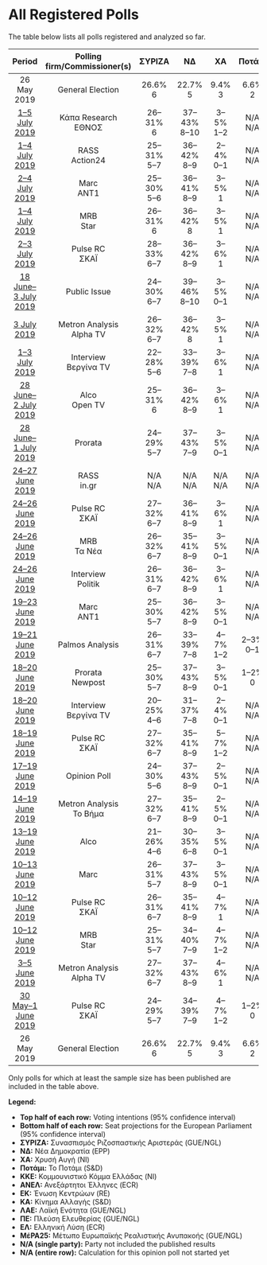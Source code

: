 # All Registered Polls

The table below lists all polls registered and analyzed so far.

| Period     | Polling firm/Commissioner(s) | ΣΥΡΙΖΑ | ΝΔ | ΧΑ | Ποτάμι | ΚΚΕ | ΑΝΕΛ | ΕΚ | ΚΑ | ΛΑΕ | ΠΕ | ΕΛ | ΜέΡΑ25 |
|:----------:|:----------------------------:|:--:|:--:|:--:|:--:|:--:|:--:|:--:|:--:|:--:|:--:|:--:|:--:|
| 26 May 2019 | General Election | 26.6% <br> 6 | 22.7% <br> 5 | 9.4% <br> 3 | 6.6% <br> 2 | 6.1% <br> 2 | 3.5% <br> 1 | 0.6% <br> 0 | 0.0% <br> 0 | 0.0% <br> 0 | 0.0% <br> 0 | 0.0% <br> 0 | 0.0% <br> 0 |
| [1–5 July 2019](2019-07-05-ΚάπαResearch.html) | Κάπα Research <br> ΕΘΝΟΣ | 26–31% <br> 6 | 37–43% <br> 8–10 | 3–5% <br> 1–2 | N/A <br> N/A | 4–7% <br> 1–2 | N/A <br> N/A | 1–2% <br> 0 | 6–9% <br> 1–2 | N/A <br> N/A | 1–2% <br> 0 | 2–4% <br> 0–1 | 3–5% <br> 0–1 |
| [1–4 July 2019](2019-07-04-RASS.html) | RASS <br> Action24 | 25–31% <br> 5–7 | 36–42% <br> 8–9 | 2–4% <br> 0–1 | N/A <br> N/A | 5–8% <br> 1–2 | N/A <br> N/A | 1–3% <br> 0–1 | 7–10% <br> 1–2 | N/A <br> N/A | 1–3% <br> 0–1 | 2–4% <br> 0–1 | 2–4% <br> 0–1 |
| [2–4 July 2019](2019-07-04-Marc.html) | Marc <br> ANT1 | 25–30% <br> 5–6 | 36–41% <br> 8–9 | 3–5% <br> 1 | N/A <br> N/A | 4–7% <br> 1 | N/A <br> N/A | 1–2% <br> 0 | 6–8% <br> 1–2 | N/A <br> N/A | 1–3% <br> 0 | 3–5% <br> 1 | 3–5% <br> 0–1 |
| [1–4 July 2019](2019-07-04-MRB.html) | MRB <br> Star | 26–31% <br> 6 | 36–42% <br> 8 | 3–5% <br> 1 | N/A <br> N/A | 5–7% <br> 1 | N/A <br> N/A | 2–3% <br> 0 | 6–9% <br> 2 | N/A <br> N/A | 1–3% <br> 0 | 3–5% <br> 1 | 3–5% <br> 1 |
| [2–3 July 2019](2019-07-03-PulseRC.html) | Pulse RC <br> ΣΚΑΪ | 28–33% <br> 6–7 | 36–42% <br> 8–9 | 3–6% <br> 1 | N/A <br> N/A | 4–7% <br> 1 | N/A <br> N/A | 1–2% <br> 0 | 6–9% <br> 2 | N/A <br> N/A | 1–2% <br> 0 | 2–4% <br> 0–1 | 2–4% <br> 1 |
| [18 June–3 July 2019](2019-07-03-PublicIssue.html) | Public Issue | 24–30% <br> 6–7 | 39–46% <br> 8–10 | 3–5% <br> 0–1 | N/A <br> N/A | 4–7% <br> 1–2 | N/A <br> N/A | 1–3% <br> 0 | 6–10% <br> 2 | N/A <br> N/A | N/A <br> N/A | 2–4% <br> 0–1 | 2–4% <br> 0–1 |
| [3 July 2019](2019-07-03-MetronAnalysis.html) | Metron Analysis <br> Alpha TV | 26–32% <br> 6–7 | 36–42% <br> 8 | 3–5% <br> 1 | N/A <br> N/A | 4–7% <br> 1 | N/A <br> N/A | 1–3% <br> 0 | 6–9% <br> 1–2 | N/A <br> N/A | 1–3% <br> 0 | 2–5% <br> 1 | 3–6% <br> 1 |
| [1–3 July 2019](2019-07-03-Interview.html) | Interview <br> Βεργίνα TV | 22–28% <br> 5–6 | 33–39% <br> 7–8 | 3–6% <br> 1 | N/A <br> N/A | 4–7% <br> 1 | N/A <br> N/A | 1–3% <br> 0 | 6–9% <br> 1–2 | N/A <br> N/A | N/A <br> N/A | 3–5% <br> 1 | 2–4% <br> 0 |
| [28 June–2 July 2019](2019-07-02-Alco.html) | Alco <br> Open TV | 25–31% <br> 6 | 36–42% <br> 8–9 | 3–6% <br> 1 | N/A <br> N/A | 4–6% <br> 1 | N/A <br> N/A | 1–3% <br> 0 | 6–10% <br> 1–2 | N/A <br> N/A | 1–2% <br> 0 | 3–5% <br> 0–1 | 2–4% <br> 0–1 |
| [28 June–1 July 2019](2019-07-01-Prorata.html) | Prorata | 24–29% <br> 5–7 | 37–43% <br> 7–9 | 3–5% <br> 0–1 | N/A <br> N/A | 4–7% <br> 1–2 | N/A <br> N/A | N/A <br> N/A | 6–9% <br> 1–2 | N/A <br> N/A | N/A <br> N/A | 2–4% <br> 0–1 | 2–4% <br> 0–1 |
| [24–27 June 2019](2019-06-27-RASS.html) | RASS <br> in.gr | N/A <br> N/A | N/A <br> N/A | N/A <br> N/A | N/A <br> N/A | N/A <br> N/A | N/A <br> N/A | N/A <br> N/A | N/A <br> N/A | N/A <br> N/A | N/A <br> N/A | N/A <br> N/A | N/A <br> N/A |
| [24–26 June 2019](2019-06-26-PulseRC.html) | Pulse RC <br> ΣΚΑΪ | 27–32% <br> 6–7 | 36–41% <br> 8–9 | 3–6% <br> 1 | N/A <br> N/A | 4–7% <br> 1 | N/A <br> N/A | 1–3% <br> 0 | 6–9% <br> 1–2 | N/A <br> N/A | 1–2% <br> 0 | 3–5% <br> 0–1 | 3–5% <br> 0–1 |
| [24–26 June 2019](2019-06-26-MRB.html) | MRB <br> Τα Νέα | 26–32% <br> 6–7 | 35–41% <br> 8–9 | 3–5% <br> 0–1 | N/A <br> N/A | 4–7% <br> 1 | N/A <br> N/A | 2–3% <br> 0–1 | 7–10% <br> 1–2 | N/A <br> N/A | 1–2% <br> 0 | 3–5% <br> 0–1 | 2–5% <br> 0–1 |
| [24–26 June 2019](2019-06-26-Interview.html) | Interview <br> Politik | 26–31% <br> 6–7 | 36–42% <br> 8–9 | 3–6% <br> 1 | N/A <br> N/A | 4–7% <br> 1–2 | N/A <br> N/A | 1–3% <br> 0 | 6–9% <br> 1–2 | N/A <br> N/A | 1–2% <br> 0 | 3–6% <br> 1 | 2–4% <br> 0–1 |
| [19–23 June 2019](2019-06-23-Marc.html) | Marc <br> ANT1 | 25–30% <br> 5–7 | 36–42% <br> 8–9 | 3–5% <br> 0–1 | N/A <br> N/A | 5–7% <br> 1–2 | N/A <br> N/A | 1–2% <br> 0 | 6–9% <br> 1–2 | N/A <br> N/A | 1–3% <br> 0 | 3–5% <br> 0–1 | 3–5% <br> 0–1 |
| [19–21 June 2019](2019-06-21-PalmosAnalysis.html) | Palmos Analysis | 26–31% <br> 6–7 | 33–39% <br> 7–8 | 4–7% <br> 1–2 | 2–3% <br> 0–1 | 4–7% <br> 1–2 | N/A <br> N/A | 1–3% <br> 0 | 5–8% <br> 1–2 | N/A <br> N/A | 1–3% <br> 0–1 | 3–6% <br> 1 | 3–6% <br> 1 |
| [18–20 June 2019](2019-06-20-Prorata.html) | Prorata <br> Newpost | 25–30% <br> 5–7 | 37–43% <br> 8–9 | 3–5% <br> 0–1 | 1–2% <br> 0 | 4–7% <br> 1–2 | N/A <br> N/A | 1–2% <br> 0 | 6–9% <br> 1–2 | N/A <br> N/A | 1–2% <br> 0 | 2–4% <br> 0–1 | 2–5% <br> 0–1 |
| [18–20 June 2019](2019-06-20-Interview.html) | Interview <br> Βεργίνα TV | 20–25% <br> 4–6 | 31–37% <br> 7–8 | 2–4% <br> 0–1 | N/A <br> N/A | 4–6% <br> 1–2 | N/A <br> N/A | 1–2% <br> 0 | 5–8% <br> 1–2 | N/A <br> N/A | 1–3% <br> 0 | 3–5% <br> 0–1 | 2–4% <br> 0–1 |
| [18–19 June 2019](2019-06-19-PulseRC.html) | Pulse RC <br> ΣΚΑΪ | 27–32% <br> 6–7 | 35–41% <br> 8–9 | 5–7% <br> 1–2 | N/A <br> N/A | 6–8% <br> 1–2 | N/A <br> N/A | 2–3% <br> 0–1 | 7–10% <br> 1–2 | N/A <br> N/A | 2–3% <br> 0–1 | 3–5% <br> 1 | 4–6% <br> 1 |
| [17–19 June 2019](2019-06-19-OpinionPoll.html) | Opinion Poll | 24–30% <br> 5–6 | 37–43% <br> 8–9 | 2–5% <br> 0–1 | N/A <br> N/A | 3–6% <br> 1 | N/A <br> N/A | 1–2% <br> 0 | 5–8% <br> 1–2 | N/A <br> N/A | 2–3% <br> 0–1 | 3–5% <br> 0–1 | 3–6% <br> 1 |
| [14–19 June 2019](2019-06-19-MetronAnalysis.html) | Metron Analysis <br> Το Βήμα | 27–32% <br> 6–7 | 35–41% <br> 8–9 | 2–5% <br> 0–1 | N/A <br> N/A | 4–7% <br> 1–2 | N/A <br> N/A | 2–4% <br> 0–1 | 6–10% <br> 1–2 | N/A <br> N/A | N/A <br> N/A | 2–4% <br> 0–1 | 2–4% <br> 0–1 |
| [13–19 June 2019](2019-06-19-Alco.html) | Alco | 21–26% <br> 4–6 | 30–35% <br> 6–8 | 3–5% <br> 0–1 | N/A <br> N/A | 4–6% <br> 1 | N/A <br> N/A | 1–2% <br> 0 | 5–8% <br> 1–2 | N/A <br> N/A | 1–3% <br> 0 | 2–4% <br> 0–1 | 3–5% <br> 0–1 |
| [10–13 June 2019](2019-06-13-Marc.html) | Marc | 26–31% <br> 5–7 | 37–43% <br> 8–9 | 3–5% <br> 0–1 | N/A <br> N/A | 5–7% <br> 1 | N/A <br> N/A | 1–2% <br> 0 | 7–10% <br> 1–2 | N/A <br> N/A | N/A <br> N/A | 3–5% <br> 0–1 | N/A <br> N/A |
| [10–12 June 2019](2019-06-12-PulseRC.html) | Pulse RC <br> ΣΚΑΪ | 26–31% <br> 6–7 | 35–41% <br> 8–9 | 4–7% <br> 1 | N/A <br> N/A | 5–8% <br> 1–2 | N/A <br> N/A | 1–2% <br> 0 | 6–9% <br> 1–2 | N/A <br> N/A | N/A <br> N/A | 3–4% <br> 0–1 | 3–5% <br> 1 |
| [10–12 June 2019](2019-06-12-MRB.html) | MRB <br> Star | 25–31% <br> 5–7 | 34–40% <br> 7–9 | 4–7% <br> 1–2 | N/A <br> N/A | 5–8% <br> 1–2 | N/A <br> N/A | 1–3% <br> 0–1 | 6–9% <br> 1–2 | N/A <br> N/A | N/A <br> N/A | 2–4% <br> 0–1 | 3–5% <br> 0–1 |
| [3–5 June 2019](2019-06-05-MetronAnalysis.html) | Metron Analysis <br> Alpha TV | 27–32% <br> 6–7 | 37–43% <br> 8–9 | 4–6% <br> 1 | N/A <br> N/A | 4–6% <br> 1 | N/A <br> N/A | N/A <br> N/A | 6–9% <br> 1–2 | N/A <br> N/A | N/A <br> N/A | 2–4% <br> 0–1 | 3–5% <br> 0–1 |
| [30 May–1 June 2019](2019-06-01-PulseRC.html) | Pulse RC <br> ΣΚΑΪ | 24–29% <br> 5–7 | 34–39% <br> 7–9 | 4–7% <br> 1–2 | 1–2% <br> 0 | 5–7% <br> 1–2 | N/A <br> N/A | 1–2% <br> 0 | 7–10% <br> 2 | N/A <br> N/A | 1–2% <br> 0 | 3–5% <br> 1 | 2–4% <br> 0–1 |
| 26 May 2019 | General Election | 26.6% <br> 6 | 22.7% <br> 5 | 9.4% <br> 3 | 6.6% <br> 2 | 6.1% <br> 2 | 3.5% <br> 1 | 0.6% <br> 0 | 0.0% <br> 0 | 0.0% <br> 0 | 0.0% <br> 0 | 0.0% <br> 0 | 0.0% <br> 0 |

Only polls for which at least the sample size has been published are included in the table above.

**Legend:**
+ **Top half of each row:** Voting intentions (95% confidence interval)
+ **Bottom half of each row:** Seat projections for the European Parliament (95% confidence interval)
+ **ΣΥΡΙΖΑ:** Συνασπισμός Ριζοσπαστικής Αριστεράς (GUE/NGL)
+ **ΝΔ:** Νέα Δημοκρατία (EPP)
+ **ΧΑ:** Χρυσή Αυγή (NI)
+ **Ποτάμι:** Το Ποτάμι (S&D)
+ **ΚΚΕ:** Κομμουνιστικό Κόμμα Ελλάδας (NI)
+ **ΑΝΕΛ:** Ανεξάρτητοι Έλληνες (ECR)
+ **ΕΚ:** Ένωση Κεντρώων (RE)
+ **ΚΑ:** Κίνημα Αλλαγής (S&D)
+ **ΛΑΕ:** Λαϊκή Ενότητα (GUE/NGL)
+ **ΠΕ:** Πλεύση Ελευθερίας (GUE/NGL)
+ **ΕΛ:** Ελληνική Λύση (ECR)
+ **ΜέΡΑ25:** Μέτωπο Ευρωπαϊκής Ρεαλιστικής Ανυπακοής (GUE/NGL)
+ **N/A (single party):** Party not included the published results
+ **N/A (entire row):** Calculation for this opinion poll not started yet

